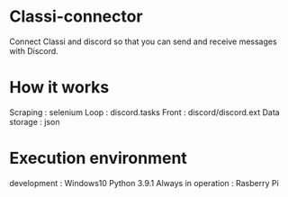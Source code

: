 # Classi-connector
Connect Classi and discord so that you can send and receive messages with Discord.

# How it works
Scraping : selenium
Loop : discord.tasks
Front : discord/discord.ext
Data storage : json

# Execution environment

development : Windows10 Python 3.9.1
Always in operation : Rasberry Pi
